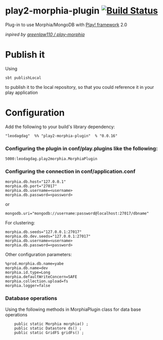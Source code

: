 # play2-morphia-plugin [![Build Status](https://secure.travis-ci.org/leodagdag/play2-morphia-plugin.png)](http://travis-ci.org/leodagdag/play2-morphia-plugin)
Plug-in to use Morphia/MongoDB with [Play! framework](http://www.playframework.org/2.0) 2.0

_inpired by [greenlaw110 / play-morphia](https://github.com/greenlaw110/play-morphia)_

# Publish it

Using
````
sbt publishLocal
````
to publish it to the local repository, so that you could reference it in your play application

# Configuration

Add the following to your build's library dependency:
``````
"leodagdag"  %% "play2-morphia-plugin"  % "0.0.16"
``````

### Configuring the plugin in conf/play.plugins like the following:
``````
5000:leodagdag.play2morphia.MorphiaPlugin
``````
### Configuring the connection in conf/application.conf
``````
morphia.db.host="127.0.0.1"
morphia.db.port="27017"
morphia.db.username=<username>
morphia.db.password=<password>
``````
or
`````
mongodb.uri="mongodb://username:password@localhost:27017/dbname"
`````
For clustering:
``````
morphia.db.seeds="127.0.0.1:27017"
morphia.db.dev.seeds="127.0.0.1:27017"
morphia.db.username=<username>
morphia.db.password=<password>
``````
Other configuration parameters:
``````
%prod.morphia.db.name=yabe
morphia.db.name=dev
morphia.id.type=Long
morphia.defaultWriteConcern=SAFE
morphia.collection.upload=fs
morphia.logger=false
``````

### Database operations
Using the following methods in MorphiaPlugin class for data base operations
`````
    public static Morphia morphia() ;
    public static Datastore ds() ;
    public static GridFS gridFs() ;
`````